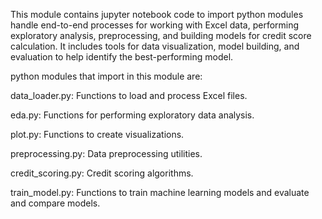 This module contains jupyter notebook code to import python modules handle end-to-end processes for working with Excel data, performing exploratory analysis, preprocessing, and building models for credit score calculation. It includes tools for data visualization, model building, and evaluation to help identify the best-performing model.

python modules that import in this module are:

data_loader.py: Functions to load and process Excel files.

eda.py: Functions for performing exploratory data analysis.

plot.py: Functions to create visualizations.

preprocessing.py: Data preprocessing utilities.

credit_scoring.py: Credit scoring algorithms.

train_model.py: Functions to train machine learning models and evaluate and compare models.

